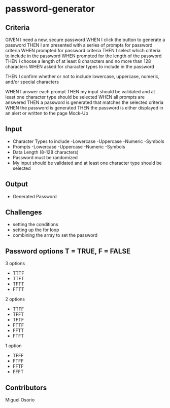 # password-generator


## Criteria
GIVEN I need a new, secure password
WHEN I click the button to generate a password
THEN I am presented with a series of prompts for password criteria
WHEN prompted for password criteria
THEN I select which criteria to include in the password
WHEN prompted for the length of the password
THEN I choose a length of at least 8 characters and no more than 128 characters
WHEN asked for character types to include in the password

THEN I confirm whether or not to include lowercase, uppercase, numeric, and/or special characters

WHEN I answer each prompt
THEN my input should be validated and at least one character type should be selected
WHEN all prompts are answered
THEN a password is generated that matches the selected criteria
WHEN the password is generated
THEN the password is either displayed in an alert or written to the page
Mock-Up

## Input
- Character Types to include
    -Lowercase 
    -Uppercase 
    -Numeric
    -Symbols
- Prompts
    -Lowercase
    -Uppercase
    -Numeric
    -Symbols
- Data Length (8-128 characters)
- Password must be randomized
- My input should be validated and at least one character type should be selected

## Output
- Generated Password

## Challenges
- setting the conditions
- setting up the for loop
- combining the array to set the password

## Password options T = TRUE, F = FALSE
3 options
- TTTF
- TTFT
- TFTT
- FTTT

2 options
- TTFF
- TFFT
- TFTF
- FTTF
- FFTT
- FTFT

1 option
- TFFF
- FTFF
- FFTF
- FFFT

## Contributors
Miguel Osorio